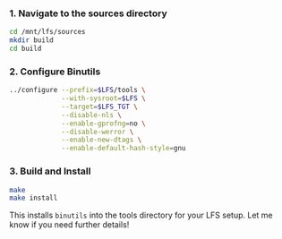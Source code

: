 ### 1. **Navigate to the sources directory**
```bash
cd /mnt/lfs/sources
mkdir build
cd build
```

### 2. **Configure Binutils**
```bash
../configure --prefix=$LFS/tools \
             --with-sysroot=$LFS \
             --target=$LFS_TGT \
             --disable-nls \
             --enable-gprofng=no \
             --disable-werror \
             --enable-new-dtags \
             --enable-default-hash-style=gnu
```

### 3. **Build and Install**
```bash
make
make install
```

This installs `binutils` into the tools directory for your LFS setup. Let me know if you need further details!